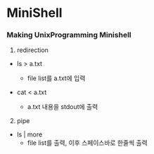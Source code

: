 # MiniShell

### Making UnixProgramming Minishell

   
1. redirection
   
* ls > a.txt
  - file list를 a.txt에 입력
   
* cat < a.txt
  - a.txt 내용을 stdout에 출력
   
2. pipe
   
* ls | more
  - file list를 출력, 이후 스페이스바로 한줄씩 출력
